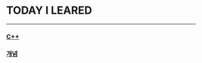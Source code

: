# 
# TODAY I LEARED

---
### [C++](./C%2B%2B/FIrstTest.md)
### [개념](./%EA%B0%9C%EB%85%90/%EB%B9%8C%EB%8D%94%20%ED%95%A8%EC%88%98%28builder%20function%29.txt)

